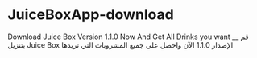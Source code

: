 # JuiceBoxApp-download
Download Juice Box Version 1.1.0 Now And Get All Drinks you want __ قم بتنزيل Juice Box الإصدار 1.1.0 الآن واحصل على جميع المشروبات التي تريدها 
